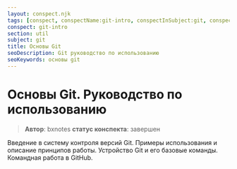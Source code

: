 ```yaml
---
layout: conspect.njk
tags: [conspect, conspectName:git-intro, conspectInSubject:git, conspectInSection:util]
conspect: git-intro
section: util
subject: git
title: Основы Git
seoDescription: Git руководство по использованию
seoKeywords: основы git
---
```

# Основы Git. Руководство по использованию

> **Автор**: bxnotes
> **статус конспекта**: завершен

Введение в систему контроля версий Git. Примеры использования и описание принципов работы. Устройство Git и его базовые команды. Командная работа в GitHub.